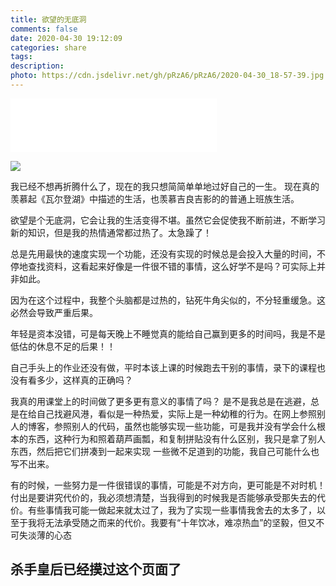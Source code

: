 ```yaml
---
title: 欲望的无底洞
comments: false
date: 2020-04-30 19:12:09
categories: share
tags: 
description: 
photo: https://cdn.jsdelivr.net/gh/pRzA6/pRzA6/2020-04-30_18-57-39.jpg
---
```


<iframe src="//music.163.com/outchain/player?type=2&amp;id=1385919930&amp;auto=1&amp;height=66" width="330" height="86" frameborder="no" marginwidth="0" marginheight="0"></iframe>

![](https://cdn.jsdelivr.net/gh/pRzA6/pRzA6/2020-04-30_18-57-39.jpg)

我已经不想再折腾什么了，现在的我只想简简单单地过好自己的一生。
现在真的羡慕起《瓦尔登湖》中描述的生活，也羡慕吉良吉影的的普通上班族生活。

欲望是个无底洞，它会让我的生活变得不堪。虽然它会促使我不断前进，不断学习新的知识，但是我的热情通常都过热了。太急躁了！

总是先用最快的速度实现一个功能，还没有实现的时候总是会投入大量的时间，不停地查找资料，这看起来好像是一件很不错的事情，这么好学不是吗？可实际上并非如此。

因为在这个过程中，我整个头脑都是过热的，钻死牛角尖似的，不分轻重缓急。这必然会导致严重后果。

年轻是资本没错，可是每天晚上不睡觉真的能给自己赢到更多的时间吗，我是不是低估的休息不足的后果！！

自己手头上的作业还没有做，平时本该上课的时候跑去干别的事情，录下的课程也没有看多少，这样真的正确吗？

我真的用课堂上的时间做了更多更有意义的事情了吗？
是不是我总是在逃避，总是在给自己找避风港，看似是一种热爱，实际上是一种幼稚的行为。在网上参照别人的博客，参照别人的代码，虽然也能够实现一些功能，可是我并没有学会什么根本的东西，这种行为和照着葫芦画瓢，和复制拼贴没有什么区别，我只是拿了别人东西，然后把它们拼凑到一起来实现 一些微不足道到的功能，我自己可能什么也写不出来。

有的时候，一些努力是一件很错误的事情，可能是不对方向，更可能是不对时机！付出是要讲究代价的，我必须想清楚，当我得到的时候我是否能够承受那失去的代价。有些事情我可能一做起来就太过了，我为了实现一些事情我舍去的太多了，以至于我将无法承受随之而来的代价。我要有“十年饮冰，难凉热血”的坚毅，但又不可失淡薄的心态

## **杀手皇后已经摸过这个页面了**